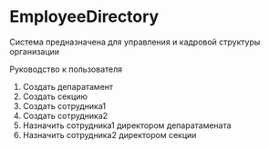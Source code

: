 # EmployeeDirectory


Система предназначена для управления и кадровой структуры организации


Руководство к пользователя

1) Создать депаратамент
2) Создать секцию
3) Создать сотрудника1
4) Создать сотрудника2
5) Назначить сотрудника1 директором депаратамената
6) Назначить сотрудника2 директором секции
